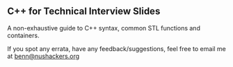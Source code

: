 ## C++ for Technical Interview Slides

A non-exhaustive guide to C++ syntax, common STL functions and containers.

If you spot any errata, have any feedback/suggestions, feel free to email me at [benn@nushackers.org](mailto:benn@nushackers.org)
